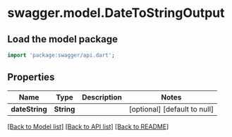 # swagger.model.DateToStringOutput

## Load the model package
```dart
import 'package:swagger/api.dart';
```

## Properties
Name | Type | Description | Notes
------------ | ------------- | ------------- | -------------
**dateString** | **String** |  | [optional] [default to null]

[[Back to Model list]](../README.md#documentation-for-models) [[Back to API list]](../README.md#documentation-for-api-endpoints) [[Back to README]](../README.md)


